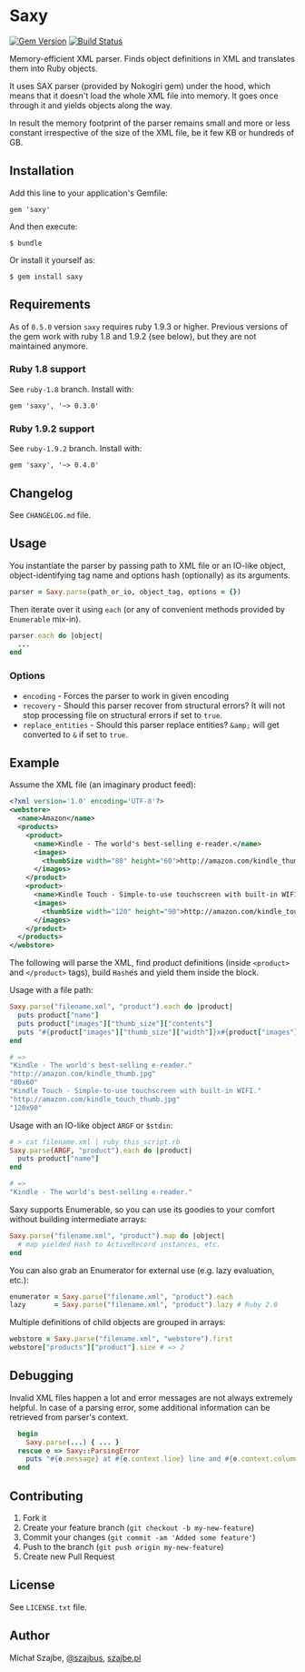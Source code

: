 # Saxy

[![Gem Version](https://badge.fury.io/rb/saxy.svg)](https://badge.fury.io/rb/saxy)
[![Build Status](https://api.travis-ci.org/humante/saxy.svg)](http://travis-ci.org/humante/saxy)

Memory-efficient XML parser. Finds object definitions in XML and translates them into Ruby objects.

It uses SAX parser (provided by Nokogiri gem) under the hood, which means that it doesn't load the whole XML file into memory. It goes once through it and yields objects along the way.

In result the memory footprint of the parser remains small and more or less constant irrespective of the size of the XML file, be it few KB or hundreds of GB.

## Installation

Add this line to your application's Gemfile:

    gem 'saxy'

And then execute:

    $ bundle

Or install it yourself as:

    $ gem install saxy

## Requirements

As of `0.5.0` version `saxy` requires ruby 1.9.3 or higher. Previous versions of the gem work with ruby 1.8 and 1.9.2 (see below), but they are not maintained anymore.

### Ruby 1.8 support

See `ruby-1.8` branch. Install with:

    gem 'saxy', '~> 0.3.0'

### Ruby 1.9.2 support

See `ruby-1.9.2` branch. Install with:

    gem 'saxy', '~> 0.4.0'

## Changelog

See `CHANGELOG.md` file.

## Usage

You instantiate the parser by passing path to XML file or an IO-like object, object-identifying tag name and options hash (optionally) as its arguments.

```ruby
parser = Saxy.parse(path_or_io, object_tag, options = {})
```

Then iterate over it using `each` (or any of convenient methods provided by `Enumerable` mix-in).

```ruby
parser.each do |object|
  ...
end
```

### Options

* `encoding` - Forces the parser to work in given encoding
* `recovery` - Should this parser recover from structural errors? It will not stop processing file on structural errors if set to `true`.
* `replace_entities` - Should this parser replace entities? `&amp;` will get converted to `&` if set to `true`.

## Example

Assume the XML file (an imaginary product feed):

````xml
<?xml version='1.0' encoding='UTF-8'?>
<webstore>
  <name>Amazon</name>
  <products>
    <product>
      <name>Kindle - The world's best-selling e-reader.</name>
      <images>
        <thumbSize width="80" height="60">http://amazon.com/kindle_thumb.jpg</thumbSize>
      </images>
    </product>
    <product>
      <name>Kindle Touch - Simple-to-use touchscreen with built-in WIFI.</name>
      <images>
        <thumbSize width="120" height="90">http://amazon.com/kindle_touch_thumb.jpg</thumbSize>
      </images>
    </product>
  </products>
</webstore>
````

The following will parse the XML, find product definitions (inside `<product>` and `</product>` tags), build `Hash`es and yield them inside the block.

Usage with a file path:

````ruby
Saxy.parse("filename.xml", "product").each do |product|
  puts product["name"]
  puts product["images"]["thumb_size"]["contents"]
  puts "#{product["images"]["thumb_size"]["width"]}x#{product["images"]["thumb_size"]["height"]}"
end

# =>
"Kindle - The world's best-selling e-reader."
"http://amazon.com/kindle_thumb.jpg"
"80x60"
"Kindle Touch - Simple-to-use touchscreen with built-in WIFI."
"http://amazon.com/kindle_touch_thumb.jpg"
"120x90"
````

Usage with an IO-like object `ARGF` or `$stdin`:

````ruby
# > cat filename.xml | ruby this_script.rb
Saxy.parse(ARGF, "product").each do |product|
  puts product["name"]
end

# =>
"Kindle - The world's best-selling e-reader."
````

Saxy supports Enumerable, so you can use its goodies to your comfort without building intermediate arrays:

````ruby
Saxy.parse("filename.xml", "product").map do |object|
  # map yielded Hash to ActiveRecord instances, etc.
end
````

You can also grab an Enumerator for external use (e.g. lazy evaluation, etc.):

````ruby
enumerator = Saxy.parse("filename.xml", "product").each
lazy       = Saxy.parse("filename.xml", "product").lazy # Ruby 2.0
````

Multiple definitions of child objects are grouped in arrays:

````ruby
webstore = Saxy.parse("filename.xml", "webstore").first
webstore["products"]["product"].size # => 2
````

## Debugging

Invalid XML files happen a lot and error messages are not always extremely helpful. In case of a parsing error, some additional information can be retrieved from parser's context.

```ruby
  begin
    Saxy.parse(...) { ... }
  rescue e => Saxy::ParsingError
    puts "#{e.message} at #{e.context.line} line and #{e.context.column}"
  end
```

## Contributing

1. Fork it
2. Create your feature branch (`git checkout -b my-new-feature`)
3. Commit your changes (`git commit -am 'Added some feature'`)
4. Push to the branch (`git push origin my-new-feature`)
5. Create new Pull Request

## License

See `LICENSE.txt` file.

## Author

Michał Szajbe, [@szajbus](https://twitter.com/szajbus), [szajbe.pl](http://szajbe.pl)
